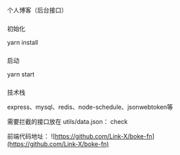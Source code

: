 个人博客（后台接口）
###
<p>初始化</p>
yarn install

###
<p>启动</p>
yarn start

###
技术栈  

express、mysql、redis、node-schedule、jsonwebtoken等  

需要拦截的接口放在 utils/data.json： check

前端代码地址：
    ![https://github.com/Link-X/boke-fn](https://github.com/Link-X/boke-fn)
